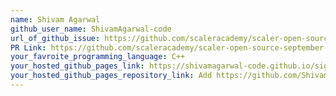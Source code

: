 ```yaml
---
name: Shivam Agarwal
github_user_name: ShivamAgarwal-code
url_of_github_issue: https://github.com/scaleracademy/scaler-open-source-september-challenge/issues/400
PR Link: https://github.com/scaleracademy/scaler-open-source-september-challenge/pull/795
your_favroite_programming_language: C++
your_hosted_github_pages_link: https://shivamagarwal-code.github.io/signed-commit/
your_hosted_github_pages_repository_link: Add https://github.com/ShivamAgarwal-code/scaler-open-source-september-challenge.git
---
```

